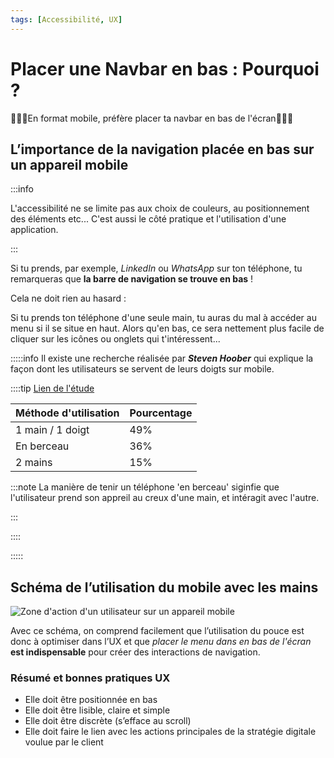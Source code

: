 ```yaml
---
tags: [Accessibilité, UX]
---
```


# Placer une Navbar en bas : Pourquoi ?

🚨🚨🚨En format mobile, préfère placer ta navbar en bas de l'écran🚨🚨🚨

## L’importance de la navigation placée en bas sur un appareil mobile

:::info

L'accessibilité ne se limite pas aux choix de couleurs, au positionnement des éléments etc...
C'est aussi le côté pratique et l'utilisation d'une application.

:::

Si tu prends, par exemple, _LinkedIn_ ou _WhatsApp_ sur ton téléphone, tu remarqueras que **la barre de navigation se trouve en bas** !

Cela ne doit rien au hasard :

Si tu prends ton téléphone d'une seule main, tu auras du mal à accéder au menu si il se situe en haut. Alors qu'en bas, ce sera nettement plus facile de cliquer sur les icônes ou onglets qui t'intéressent...

:::::info
Il existe une recherche réalisée par **_Steven Hoober_** qui explique la façon dont les utilisateurs se servent de leurs doigts sur mobile.

::::tip [Lien de l'étude](https://www.uxmatters.com/mt/archives/2013/02/how-do-users-really-hold-mobile-devices.php)

| Méthode d'utilisation | Pourcentage |
| --------------------- | ----------- |
| 1 main / 1 doigt      | 49%         |
| En berceau            | 36%         |
| 2 mains               | 15%         |

:::note
La manière de tenir un téléphone 'en berceau' siginfie que l'utilisateur prend son appreil au creux d'une main, et intéragit avec l'autre.

:::

::::

:::::

## Schéma de l’utilisation du mobile avec les mains

![Zone d'action d'un utilisateur sur un appareil mobile](./images/zone-action-ux-mobile.png)

Avec ce schéma, on comprend facilement que l’utilisation du pouce est donc à optimiser dans l’UX et que _placer le menu dans en bas de l'écran_ **est indispensable** pour créer des interactions de navigation.

### Résumé et bonnes pratiques UX

- Elle doit être positionnée en bas
- Elle doit être lisible, claire et simple
- Elle doit être discrète (s’efface au scroll)
- Elle doit faire le lien avec les actions principales de la stratégie digitale voulue par le client
